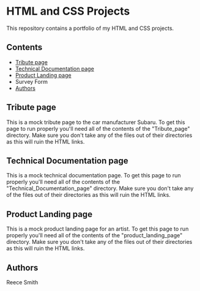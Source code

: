 # HTML and CSS Projects

This repository contains a portfolio of my HTML and CSS projects.

## Contents

   * [Tribute page](#Tribute-page)
   * [Technical Documentation page](#Technical-Documentation-page)
   * [Product Landing page](#Product-Landing-page)
   * Survey Form
   * [Authors](#Authors)
   
 ## Tribute page

This is a mock tribute page to the car manufacturer Subaru.
To get this page to run properly you'll need all of the contents of the "Tribute_page" directory. 
Make sure you don't take any of the files out of their directories as this will ruin the HTML links.

## Technical Documentation page

This is a mock technical documentation page. 
To get this page to run properly you'll need all of the contents of the "Technical_Documentation_page" directory. 
Make sure you don't take any of the files out of their directories as this will ruin the HTML links.

## Product Landing page

This is a mock product landing page for an artist. 
To get this page to run properly you'll need all of the contents of the "product_landing_page" directory. 
Make sure you don't take any of the files out of their directories as this will ruin the HTML links.


## Authors

Reece Smith
